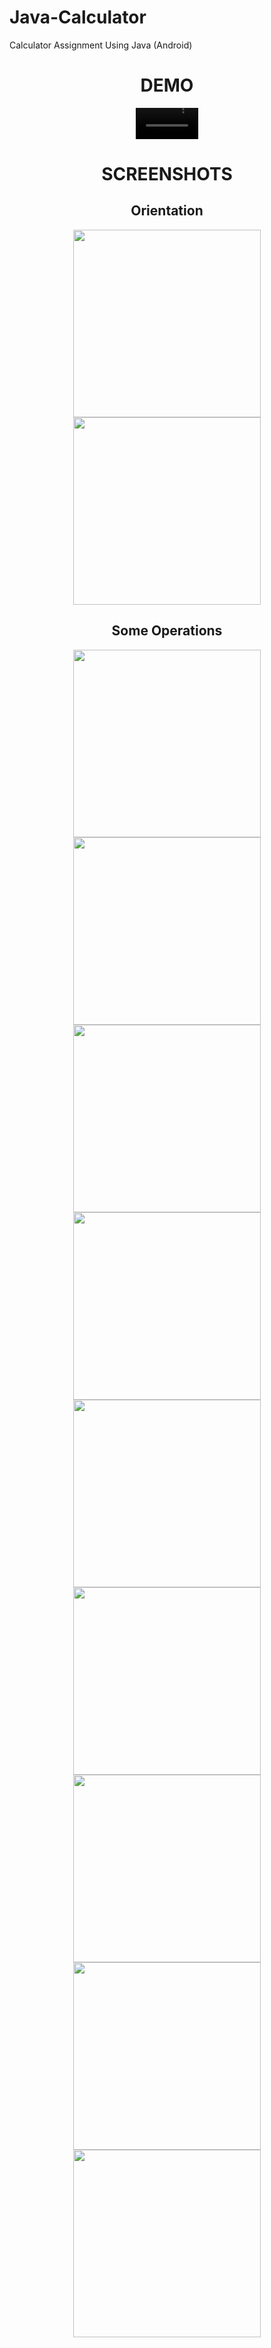 # Java-Calculator
Calculator Assignment Using Java (Android)

<h1 align="center">DEMO</h1>
<p align="center">
<video src="https://user-images.githubusercontent.com/100727442/206919681-a9a4404a-82c9-412f-92df-46d9dfdc26ad.mp4" width="100"/>
</p>

<h1 align="center">SCREENSHOTS</h1>
<h2 align="center">Orientation</h2>
<p float="left" align="center">
<img src="https://user-images.githubusercontent.com/100727442/196237617-54d8a345-5240-4c05-bf2b-68b25698a27f.jpg" width="300">
<img src="https://user-images.githubusercontent.com/100727442/196238298-cb54bf72-5050-4dbd-8f6e-b5a491ba2554.jpg" width="300">
</p>

<h2 align="center">Some Operations</h2>
<p float="left" align="center">
<img src="https://user-images.githubusercontent.com/100727442/196238435-df077112-a017-40af-9809-d2477b33546a.jpg" width="300">
<img src="https://user-images.githubusercontent.com/100727442/196238547-4336a7ad-cefb-434c-ab64-9c67b90dd787.jpg" width="300">
<img src="https://user-images.githubusercontent.com/100727442/196238623-f0b212de-d1f1-4f83-bda2-85e10a9be5bb.jpg" width="300">
<img src="https://user-images.githubusercontent.com/100727442/196238821-1905f0df-41f7-49b0-84c3-b6debfd00c77.jpg" width="300">
<img src="https://user-images.githubusercontent.com/100727442/196238870-c850c539-aa20-4da4-9647-8d164db9a8ae.jpg" width="300">
<img src="https://user-images.githubusercontent.com/100727442/196238949-21948b8a-760d-4920-9f0a-f7a4f4fb199b.jpg" width="300">
<img src="https://user-images.githubusercontent.com/100727442/196239016-1f33f441-3247-4afc-9b6e-ab4ce1df8f72.jpg" width="300">
<img src="https://user-images.githubusercontent.com/100727442/196239179-7875ecdd-8118-4ea1-b4bf-a3b35d224840.jpg" width="300">
<img src="https://user-images.githubusercontent.com/100727442/196239197-1ebbeac9-3942-4c3d-91d3-fd314944abc2.jpg" width="300">
</p>
